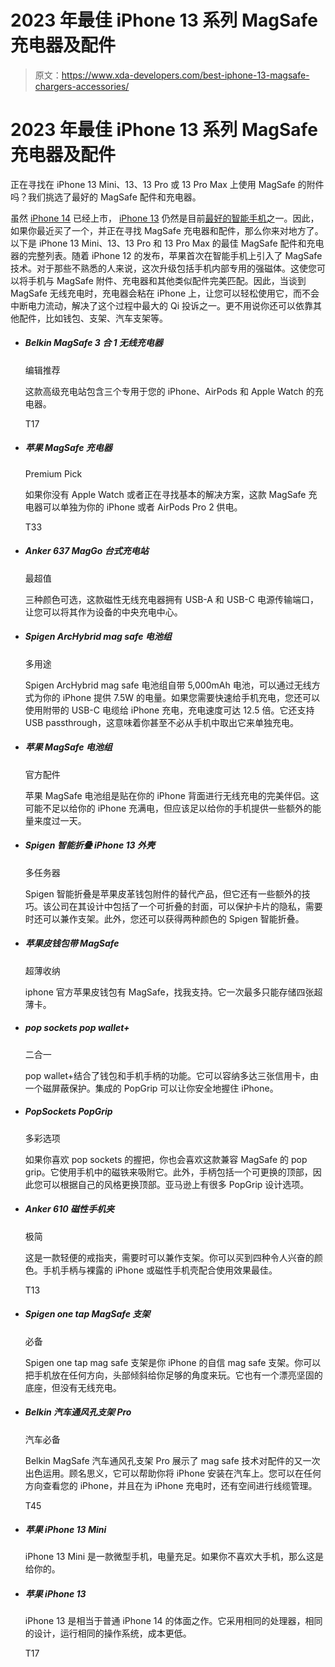 # 2023 年最佳 iPhone 13 系列 MagSafe 充电器及配件

> 原文：<https://www.xda-developers.com/best-iphone-13-magsafe-chargers-accessories/>

# 2023 年最佳 iPhone 13 系列 MagSafe 充电器及配件

正在寻找在 iPhone 13 Mini、13、13 Pro 或 13 Pro Max 上使用 MagSafe 的附件吗？我们挑选了最好的 MagSafe 配件和充电器。

虽然 [iPhone 14](http://xda-developers.com/apple-iphone-14-review) 已经上市， [iPhone 13](http://xda-developers.com/apple-iphone-13-review) 仍然是目前[最好的智能手机](http://xda-developers.com/best-phones)之一。因此，如果你最近买了一个，并正在寻找 MagSafe 充电器和配件，那么你来对地方了。以下是 iPhone 13 Mini、13、13 Pro 和 13 Pro Max 的最佳 MagSafe 配件和充电器的完整列表。随着 iPhone 12 的发布，苹果首次在智能手机上引入了 MagSafe 技术。对于那些不熟悉的人来说，这次升级包括手机内部专用的强磁体。这使您可以将手机与 MagSafe 附件、充电器和其他类似配件完美匹配。因此，当谈到 MagSafe 无线充电时，充电器会粘在 iPhone 上，让您可以轻松使用它，而不会中断电力流动，解决了这个过程中最大的 Qi 投诉之一。更不用说你还可以依靠其他配件，比如钱包、支架、汽车支架等。

*   ##### Belkin MagSafe 3 合 1 无线充电器

    编辑推荐

    这款高级充电站包含三个专用于您的 iPhone、AirPods 和 Apple Watch 的充电器。

    T17
*   ##### 苹果 MagSafe 充电器

    Premium Pick

    如果你没有 Apple Watch 或者正在寻找基本的解决方案，这款 MagSafe 充电器可以单独为你的 iPhone 或者 AirPods Pro 2 供电。

    T33
*   ##### Anker 637 MagGo 台式充电站

    最超值

    三种颜色可选，这款磁性无线充电器拥有 USB-A 和 USB-C 电源传输端口，让您可以将其作为设备的中央充电中心。

*   ##### Spigen ArcHybrid mag safe 电池组

    多用途

    Spigen ArcHybrid mag safe 电池组自带 5,000mAh 电池，可以通过无线方式为你的 iPhone 提供 7.5W 的电量。如果您需要快速给手机充电，您还可以使用附带的 USB-C 电缆给 iPhone 充电，充电速度可达 12.5 倍。它还支持 USB passthrough，这意味着你甚至不必从手机中取出它来单独充电。

*   ##### 苹果 MagSafe 电池组

    官方配件

    苹果 MagSafe 电池组是贴在你的 iPhone 背面进行无线充电的完美伴侣。这可能不足以给你的 iPhone 充满电，但应该足以给你的手机提供一些额外的能量来度过一天。

*   ##### Spigen 智能折叠 iPhone 13 外壳

    多任务器

    Spigen 智能折叠是苹果皮革钱包附件的替代产品，但它还有一些额外的技巧。该公司在其设计中包括了一个可折叠的封面，可以保护卡片的隐私，需要时还可以兼作支架。此外，您还可以获得两种颜色的 Spigen 智能折叠。

*   ##### 苹果皮钱包带 MagSafe

    超薄收纳

    iphone 官方苹果皮钱包有 MagSafe，找我支持。它一次最多只能存储四张超薄卡。

*   ##### pop sockets pop wallet+

    二合一

    pop wallet+结合了钱包和手机手柄的功能。它可以容纳多达三张信用卡，由一个磁屏蔽保护。集成的 PopGrip 可以让你安全地握住 iPhone。

*   ##### PopSockets PopGrip

    多彩选项

    如果你喜欢 pop sockets 的握把，你也会喜欢这款兼容 MagSafe 的 pop grip。它使用手机中的磁铁来吸附它。此外，手柄包括一个可更换的顶部，因此您可以根据自己的风格更换顶部。亚马逊上有很多 PopGrip 设计选项。

*   ##### Anker 610 磁性手机夹

    极简

    这是一款轻便的戒指夹，需要时可以兼作支架。你可以买到四种令人兴奋的颜色。手机手柄与裸露的 iPhone 或磁性手机壳配合使用效果最佳。

    T13
*   ##### Spigen one tap MagSafe 支架

    必备

    Spigen one tap mag safe 支架是你 iPhone 的自信 mag safe 支架。你可以把手机放在任何方向，头部倾斜给你足够的角度来玩。它也有一个漂亮坚固的底座，但没有无线充电。

*   ##### Belkin 汽车通风孔支架 Pro

    汽车必备

    Belkin MagSafe 汽车通风孔支架 Pro 展示了 mag safe 技术对配件的又一次出色运用。顾名思义，它可以帮助你将 iPhone 安装在汽车上。您可以在任何方向查看您的 iPhone，并且在为 iPhone 充电时，还有空间进行线缆管理。

    T45

*   ##### 苹果 iPhone 13 Mini

    iPhone 13 Mini 是一款微型手机，电量充足。如果你不喜欢大手机，那么这是给你的。

*   ##### 苹果 iPhone 13

    iPhone 13 是相当于普通 iPhone 14 的体面之作。它采用相同的处理器，相同的设计，运行相同的操作系统，成本更低。

    T17